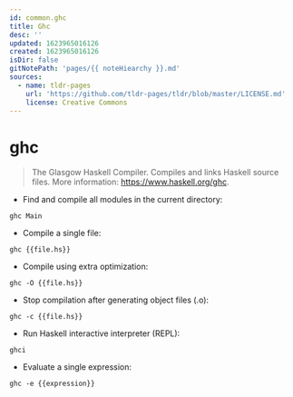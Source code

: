 ```yaml
---
id: common.ghc
title: Ghc
desc: ''
updated: 1623965016126
created: 1623965016126
isDir: false
gitNotePath: 'pages/{{ noteHiearchy }}.md'
sources:
  - name: tldr-pages
    url: 'https://github.com/tldr-pages/tldr/blob/master/LICENSE.md'
    license: Creative Commons
---
```

# ghc

> The Glasgow Haskell Compiler.
> Compiles and links Haskell source files.
> More information: <https://www.haskell.org/ghc>.

- Find and compile all modules in the current directory:

`ghc Main`

- Compile a single file:

`ghc {{file.hs}}`

- Compile using extra optimization:

`ghc -O {{file.hs}}`

- Stop compilation after generating object files (.o):

`ghc -c {{file.hs}}`

- Run Haskell interactive interpreter (REPL):

`ghci`

- Evaluate a single expression:

`ghc -e {{expression}}`

